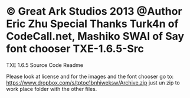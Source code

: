 © Great Ark Studios 2013
@Author Eric Zhu 
Special Thanks Turk4n of CodeCall.net, Mashiko SWAI of Say font chooser 
TXE-1.6.5-Src
=============

TXE 1.6.5 Source Code Readme

Please look at license and for the images and the font chooser go to: https://www.dropbox.com/s/tptoe1bnhiweksw/Archive.zip just un zip to work place folder with the other files.
